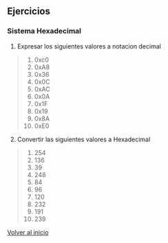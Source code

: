 ## Ejercicios
### Sistema Hexadecimal
1. Expresar los siguientes valores a notacion decimal
> 1. 0xc0
> 1. 0xA8
> 1. 0x36
> 1. 0x0C
> 1. 0xAC
> 1. 0x0A
> 1. 0x1F
> 1. 0x19
> 1. 0x8A
> 1. 0xE0

2. Convertir las siguientes valores a Hexadecimal
> 1. 254
> 1. 136
> 1. 39
> 1. 248
> 1. 84
> 1. 96
> 1. 120
> 1. 232
> 1. 191
> 1. 239

[Volver al inicio](../readme.md)